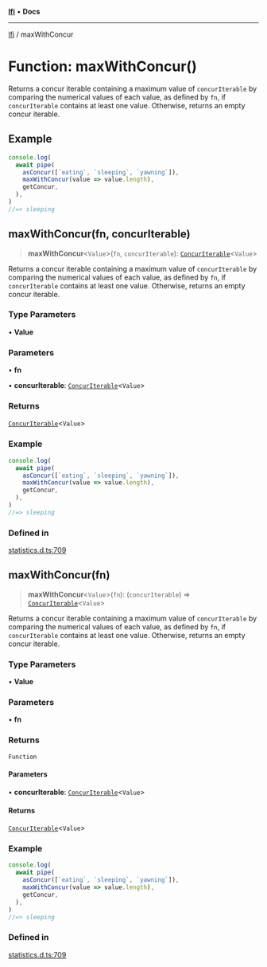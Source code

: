 [**lfi**](../readme.md) • **Docs**

---

[lfi](../globals.md) / maxWithConcur

# Function: maxWithConcur()

Returns a concur iterable containing a maximum value of `concurIterable` by
comparing the numerical values of each value, as defined by `fn`, if
`concurIterable` contains at least one value. Otherwise, returns an empty concur
iterable.

## Example

```js
console.log(
  await pipe(
    asConcur([`eating`, `sleeping`, `yawning`]),
    maxWithConcur(value => value.length),
    getConcur,
  ),
)
//=> sleeping
```

## maxWithConcur(fn, concurIterable)

> **maxWithConcur**\<`Value`\>(`fn`, `concurIterable`):
> [`ConcurIterable`](../type-aliases/ConcurIterable.md)\<`Value`\>

Returns a concur iterable containing a maximum value of `concurIterable` by
comparing the numerical values of each value, as defined by `fn`, if
`concurIterable` contains at least one value. Otherwise, returns an empty concur
iterable.

### Type Parameters

• **Value**

### Parameters

• **fn**

• **concurIterable**:
[`ConcurIterable`](../type-aliases/ConcurIterable.md)\<`Value`\>

### Returns

[`ConcurIterable`](../type-aliases/ConcurIterable.md)\<`Value`\>

### Example

```js
console.log(
  await pipe(
    asConcur([`eating`, `sleeping`, `yawning`]),
    maxWithConcur(value => value.length),
    getConcur,
  ),
)
//=> sleeping
```

### Defined in

[statistics.d.ts:709](https://github.com/TomerAberbach/lfi/blob/dd796c78d3ff68ae7bf4a0272b3cbeca688438e7/src/operations/statistics.d.ts#L709)

## maxWithConcur(fn)

> **maxWithConcur**\<`Value`\>(`fn`): (`concurIterable`) =>
> [`ConcurIterable`](../type-aliases/ConcurIterable.md)\<`Value`\>

Returns a concur iterable containing a maximum value of `concurIterable` by
comparing the numerical values of each value, as defined by `fn`, if
`concurIterable` contains at least one value. Otherwise, returns an empty concur
iterable.

### Type Parameters

• **Value**

### Parameters

• **fn**

### Returns

`Function`

#### Parameters

• **concurIterable**:
[`ConcurIterable`](../type-aliases/ConcurIterable.md)\<`Value`\>

#### Returns

[`ConcurIterable`](../type-aliases/ConcurIterable.md)\<`Value`\>

### Example

```js
console.log(
  await pipe(
    asConcur([`eating`, `sleeping`, `yawning`]),
    maxWithConcur(value => value.length),
    getConcur,
  ),
)
//=> sleeping
```

### Defined in

[statistics.d.ts:709](https://github.com/TomerAberbach/lfi/blob/dd796c78d3ff68ae7bf4a0272b3cbeca688438e7/src/operations/statistics.d.ts#L709)
